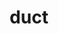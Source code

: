 ---
category: 4-letters
denotation: null
name: duct
reference_link: https://www.etymonline.com/word/duct
root_language: null
root_name: null
title: duct
type: free
word_sums:
- respelling: duct
  sum: 'Duct + '
---